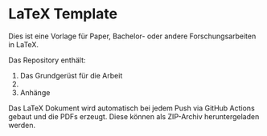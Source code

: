 # LaTeX Template

Dies ist eine Vorlage für Paper, Bachelor- oder andere Forschungsarbeiten in LaTeX.

Das Repository enthält:  
1. Das Grundgerüst für die Arbeit
2. 
3. Anhänge

Das LaTeX Dokument wird automatisch bei jedem Push via GitHub Actions gebaut und die PDFs erzeugt. Diese können als ZIP-Archiv heruntergeladen werden.